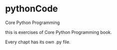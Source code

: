 pythonCode
==========

Core Python Programming

this is exercises of Core Python Programming book.

Every chapt has its own .py file.
